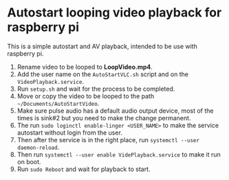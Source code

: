 # Autostart looping video playback for raspberry pi

This is a simple autostart and AV playback, intended to be use with raspberry pi.

1. Rename video to be looped to **LoopVideo.mp4**.
2. Add the user name on the `AutoStartVLC.sh` script and on the `VideoPlayback.service`.
3. Run `setup.sh` and wait for the process to be completed.
4. Move or copy the video to be looped to the path `~/Documents/AutoStartVideo`.
5. Make sure pulse audio has a default audio output device, most of the times is sink#2 but you need to make the change permanent.
6. The run `sudo loginctl enable-linger <USER_NAME>` to make the service autostart without login from the user.
7. Then after the service is in the right place, run `systemctl --user daemon-reload`.
8. Then run `systemctl --user enable VidePlayback.service` to make it run on boot.
9. Run `sudo Reboot` and wait for playback to start.
